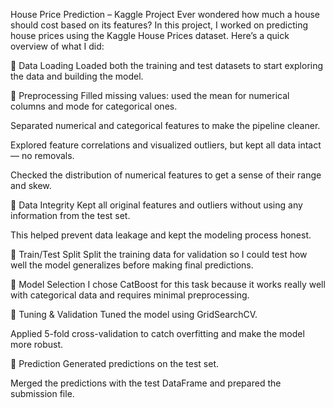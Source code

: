 House Price Prediction – Kaggle Project
Ever wondered how much a house should cost based on its features?
In this project, I worked on predicting house prices using the Kaggle House Prices dataset. Here’s a quick overview of what I did:

🔹 Data Loading
Loaded both the training and test datasets to start exploring the data and building the model.

🔹 Preprocessing
Filled missing values: used the mean for numerical columns and mode for categorical ones.

Separated numerical and categorical features to make the pipeline cleaner.

Explored feature correlations and visualized outliers, but kept all data intact — no removals.

Checked the distribution of numerical features to get a sense of their range and skew.

🔹 Data Integrity
Kept all original features and outliers without using any information from the test set.

This helped prevent data leakage and kept the modeling process honest.

🔹 Train/Test Split
Split the training data for validation so I could test how well the model generalizes before making final predictions.

🔹 Model Selection
I chose CatBoost for this task because it works really well with categorical data and requires minimal preprocessing.

🔹 Tuning & Validation
Tuned the model using GridSearchCV.

Applied 5-fold cross-validation to catch overfitting and make the model more robust.

🔹 Prediction
Generated predictions on the test set.

Merged the predictions with the test DataFrame and prepared the submission file.

